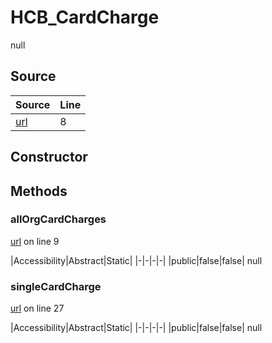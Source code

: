 # HCB_CardCharge

null
## Source
|Source|Line|
|-|-|
|[url](https://github.com/devramsean0/hcb.js/blob/4d05150/src/api_endpoints/card_charge.ts#L8)|8|
## Constructor
## Methods
### allOrgCardCharges
[url](https://github.com/devramsean0/hcb.js/blob/4d05150/src/api_endpoints/card_charge.ts#L9) on line 9  

|Accessibility|Abstract|Static|
|-|-|-|-|
|public|false|false|
null

### singleCardCharge
[url](https://github.com/devramsean0/hcb.js/blob/4d05150/src/api_endpoints/card_charge.ts#L27) on line 27  

|Accessibility|Abstract|Static|
|-|-|-|-|
|public|false|false|
null
